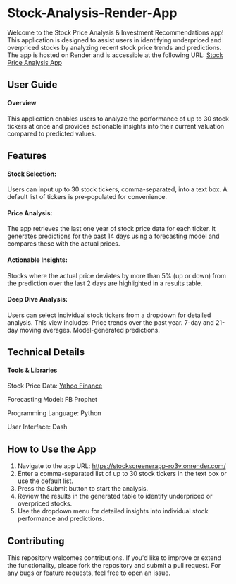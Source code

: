 # Stock-Analysis-Render-App

Welcome to the Stock Price Analysis & Investment Recommendations app! This application is designed to assist users in identifying underpriced and overpriced stocks by analyzing recent stock price trends and predictions. The app is hosted on Render and is accessible at the following URL: [Stock Price Analysis App](https://stockscreenerapp-ro3v.onrender.com/)


## User Guide
#### Overview
This application enables users to analyze the performance of up to 30 stock tickers at once and provides actionable insights into their current valuation compared to predicted values.

## Features
#### Stock Selection:

Users can input up to 30 stock tickers, comma-separated, into a text box.
A default list of tickers is pre-populated for convenience.
#### Price Analysis:

The app retrieves the last one year of stock price data for each ticker.
It generates predictions for the past 14 days using a forecasting model and compares these with the actual prices.
#### Actionable Insights:

Stocks where the actual price deviates by more than 5% (up or down) from the prediction over the last 2 days are highlighted in a results table.
#### Deep Dive Analysis:

Users can select individual stock tickers from a dropdown for detailed analysis.
This view includes:
Price trends over the past year.
7-day and 21-day moving averages.
Model-generated predictions.


## Technical Details
#### Tools & Libraries
Stock Price Data: [Yahoo Finance](https://finance.yahoo.com/)

Forecasting Model: FB Prophet

Programming Language: Python

User Interface: Dash

## How to Use the App
1. Navigate to the app URL: https://stockscreenerapp-ro3v.onrender.com/
2. Enter a comma-separated list of up to 30 stock tickers in the text box or use the default list.
3. Press the Submit button to start the analysis.
4. Review the results in the generated table to identify underpriced or overpriced stocks.
5. Use the dropdown menu for detailed insights into individual stock performance and predictions.

## Contributing
This repository welcomes contributions. If you'd like to improve or extend the functionality, please fork the repository and submit a pull request. For any bugs or feature requests, feel free to open an issue.
